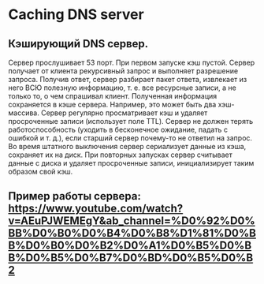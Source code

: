 # Caching DNS server
## Кэширующий DNS сервер. 
Сервер прослушивает 53 порт. 
При первом запуске кэш пустой. 
Сервер получает от клиента рекурсивный запрос и выполняет разрешение запроса. 
Получив ответ, сервер разбирает пакет ответа, извлекает из него ВСЮ полезную информацию, т. е. все ресурсные записи, а не только то, о чем спрашивал клиент. 
Полученная информация сохраняется в кэше сервера. Например, это может быть два хэш-массива.
Сервер регулярно просматривает кэш и удаляет просроченные записи (использует поле TTL).
Сервер не должен терять работоспособность (уходить в бесконечное ожидание, падать с
ошибкой и т. д.), если старший сервер почему-то не ответил на запрос. Во время штатного выключения сервер сериализует данные из кэша, сохраняет их на диск. При повторных запусках
сервер считывает данные с диска и удаляет просроченные записи, инициализирует таким образом свой кэш.
## Пример работы сервера: https://www.youtube.com/watch?v=AEuPJWEMEgY&ab_channel=%D0%92%D0%BB%D0%B0%D0%B4%D0%B8%D1%81%D0%BB%D0%B0%D0%B2%D0%A1%D0%B5%D0%BB%D0%B5%D0%B7%D0%BD%D0%B5%D0%B2
